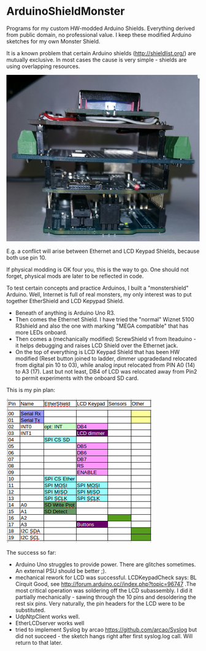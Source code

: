 # ArduinoShieldMonster
Programs for my custom HW-modded Arduino Shields. Everything derived from public domain, no professional value. I keep these modified Arduino sketches for my own Monster Shield.

It is a known problem that certain Arduino shields (http://shieldlist.org/) are mutually exclusive.
In most cases the cause is very simple - shields are using overlapping resources.

![Arduino Shield Monster](Pic/20170610_225047-1c.jpg?raw=true "Arduino Shield Monster")

E.g. a conflict will arise between Ethernet and LCD Keypad Shields, because both use pin 10.

If physical modding is OK four you, this is the way to go. One should not forget, physical mods are later to be reflected in code.

To test certain concepts and practice Arduinos, I built a "monstershield" Arduino. Well, Internet is full of real monsters, my only interest was to put together EtherShield and LCD Kepypad Shield.

- Beneath of anything is Arduino Uno R3.
- Then comes the Ethernet Shield. I have tried the "normal" Wiznet 5100 R3shield and also the one with marking "MEGA compatible" that has more LEDs onboard.
- Then comes a (mechanically modified) ScrewShield v1 from Iteaduino - it helps debugging and raises LCD Shield over the Ethernet jack.
- On the top of everything is LCD Keypad Shield that has been HW modified (Reset button joined to ladder, dimmer upgradedand relocated from digital pin 10 to 03), while analog input relocated from PIN A0 (14) to A3 (17). Last but not least, DB4 of LCD was relocated away from Pin2 to permit experiments with the onboard SD card.

This is my pin plan:

![Pin Plan](Pic/Planning.png?raw=true "Avoiding Pin Conflicts")

The success so far:

- Arduino Uno struggles to provide power. There are glitches sometimes. An external PSU should be better ;). 
- mechanical rework for LCD was successful. LCDKeypadCheck says: BL Cirquit Good, see http://forum.arduino.cc//index.php?topic=96747 .The most critical operation was soldering off the LCD subassembly. I did it partially mechanically - sawing through the 10 pins and desoldering the rest six pins. Very naturally, the pin headers for the LCD were to be substituted.
- UdpNtpClient works well.
- EtherLCDserver works well
- tried to implement Syslog by arcao https://github.com/arcao/Syslog but did not succeed - the sketch hangs right after first syslog.log call. Will return to that later.
